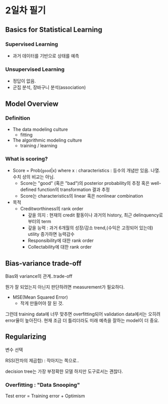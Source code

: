 # 2일차 필기

## Basics for Statistical Learning

### Supervised Learning
- 과거 데이터를 기반으로 상태를 예측

### Unsupervised Learning
- 정답이 없음.
- 군집 분석, 장바구니 분석(association)

## Model Overview

### Definition
- The data modeling culture
	- fitting
- The algorithmic modeling culture
	- training / learning

### What is scoring?
- Score = Prob(`good`|x) where x : characteristics : 등수의 개념만 있음. 나열. 수치 상의 비교는 아님. 
	- Score는 "good" (혹은 "bad")의 posterior probability의 추정 혹은 well-defined function의 transformation 결과 추정
	- Score는 characteristics의 linear 혹은 nonlinear combination
- 목적
	- Creditworthiness의 rank order
		- 갚을 의지 : 현재의 credit 활동이나 과거의 history, 최근 delinquency로부터의 term
		- 갚을 능력 : 과거 6개월의 성장/감소 trend,(수익은 고정되어 있는데) utility 증가하면 능력감수
		- Responsibility에 대한 rank order
		- Collectability에 대한 rank order

## Bias-variance trade-off
Bias와 variance의 관계..trade-off

뭔가 잘 되었는지 아닌지 판단하려면 measurement가 필요하다.
- MSE(Mean Squared Error)
	- 작게 만들어야 잘 된 것.
 
그런데 training data에 너무 맞추면 overfitting되어 validation data에서는 오히려 error율이 높아진다.
현재 조금 더 틀리더라도 미래 예측을 잘하는 model이 더 중요.

## Regularizing
변수 선택

RSS(잔차의 제곱합) : 작아지는 쪽으로..

decision tree는 가장 부정확한 모델
하지만 도구로서는 괜찮다.


### Overfitting : "Data Snooping"
Test error = Training error + Optimism


